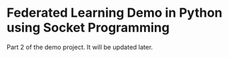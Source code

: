 # Federated Learning Demo in Python using Socket Programming

Part 2 of the demo project. It will be updated later.

